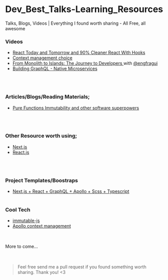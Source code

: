 # Dev_Best_Talks-Learning_Resources
Talks, Blogs, Videos | Everything I found worth sharing - All Free, all awesome

### Videos
- [React Today and Tomorrow and 90% Cleaner React With Hooks](https://www.youtube.com/watch?v=dpw9EHDh2bM)
- [Context management choice](https://www.youtube.com/watch?v=Q54YDGC_t3Y)
- [From Monolith to Islands: The Journey to Developers ](https://www.youtube.com/watch?v=f7BMSVhZan0&t=783s) with [@engfragui](https://github.com/engfragui)
- [Building GraphQL - Native Microservices](https://www.youtube.com/watch?v=WhYjSFKNhBA)

<br><br>
### Articles/Blogs/Reading Materials;
- [Pure Functions Immutability and other software superpowers](https://medium.com/dailyjs/pure-functions-immutability-and-other-software-superpowers-dfe6039af8f6)

<br><br>
### Other Resource worth using;
- [Next.js](https://github.com/unicodeveloper/awesome-nextjs)
- [React.js](https://github.com/enaqx/awesome-react/blob/master/README.md)

<br><br>
### Project Templates/Boostraps
- [Next.js + React + GraphQL + Apollo + Scss + Typescript](https://github.com/Sebastp/Next-react-graphql-apollo_Boostrap)
<br><br>
### Cool Tech
- [immutable-js](https://github.com/immutable-js/immutable-js)
- [Apollo context management](https://www.apollographql.com/docs/react/data/local-state/)

<br><br>
More to come...<br>
<br><br>

> Feel free send me a pull request if you found something worth sharing. Thank you! <3
